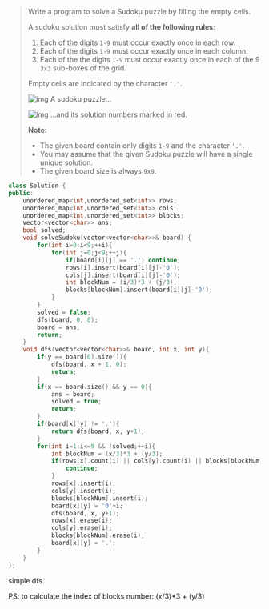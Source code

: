 > Write a program to solve a Sudoku puzzle by filling the empty cells.
>
> A sudoku solution must satisfy **all of the following rules**:
>
> 1. Each of the digits `1-9` must occur exactly once in each row.
> 2. Each of the digits `1-9` must occur exactly once in each column.
> 3. Each of the the digits `1-9` must occur exactly once in each of the 9 `3x3` sub-boxes of the grid.
>
> Empty cells are indicated by the character `'.'`.
>
> ![img](https://upload.wikimedia.org/wikipedia/commons/thumb/f/ff/Sudoku-by-L2G-20050714.svg/250px-Sudoku-by-L2G-20050714.svg.png)
> A sudoku puzzle...
>
> ![img](https://upload.wikimedia.org/wikipedia/commons/thumb/3/31/Sudoku-by-L2G-20050714_solution.svg/250px-Sudoku-by-L2G-20050714_solution.svg.png)
> ...and its solution numbers marked in red.
>
> **Note:**
>
> - The given board contain only digits `1-9` and the character `'.'`.
> - You may assume that the given Sudoku puzzle will have a single unique solution.
> - The given board size is always `9x9`.

```cpp
class Solution {
public:
    unordered_map<int,unordered_set<int>> rows;
    unordered_map<int,unordered_set<int>> cols;
    unordered_map<int,unordered_set<int>> blocks;
    vector<vector<char>> ans;
    bool solved;
    void solveSudoku(vector<vector<char>>& board) {
        for(int i=0;i<9;++i){
            for(int j=0;j<9;++j){
                if(board[i][j] == '.') continue;
                rows[i].insert(board[i][j]-'0');
                cols[j].insert(board[i][j]-'0');
                int blockNum = (i/3)*3 + (j/3);
                blocks[blockNum].insert(board[i][j]-'0');
            }
        }
        solved = false;
        dfs(board, 0, 0);
        board = ans;
        return;
    }
    void dfs(vector<vector<char>>& board, int x, int y){
        if(y == board[0].size()){
            dfs(board, x + 1, 0);
            return;
        }
        if(x == board.size() && y == 0){
            ans = board;
            solved = true;
            return;
        }
        if(board[x][y] != '.'){
            return dfs(board, x, y+1);
        }
        for(int i=1;i<=9 && !solved;++i){
            int blockNum = (x/3)*3 + (y/3);
            if(rows[x].count(i) || cols[y].count(i) || blocks[blockNum].count(i)){
                continue;
            }
            rows[x].insert(i);
            cols[y].insert(i);
            blocks[blockNum].insert(i);
            board[x][y] = '0'+i;
            dfs(board, x, y+1);
            rows[x].erase(i);
            cols[y].erase(i);
            blocks[blockNum].erase(i);
            board[x][y] = '.';
        }
    }
};
```

simple dfs.

PS: to calculate the index of blocks number: (x/3)*3 + (y/3)